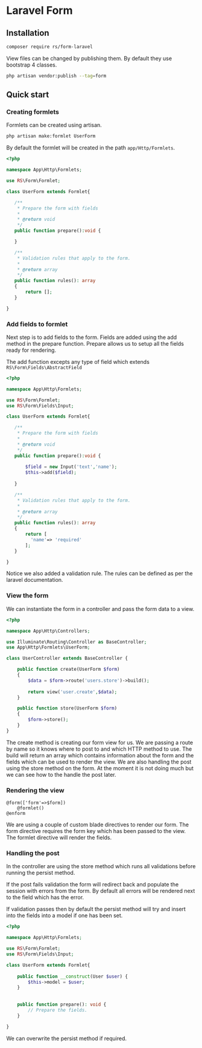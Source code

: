 # Laravel Form

## Installation

```sh
composer require rs/form-laravel
```

View files can be changed by publishing them. By default they use bootstrap 4 classes.

```bash
php artisan vendor:publish --tag=form
```

## Quick start

### Creating formlets

Formlets can be created using artisan.

```sh
php artisan make:formlet UserForm
```

By default the formlet will be created in the path `app/Http/Formlets`.

```php
<?php

namespace App\Http\Formlets;

use RS\Form\Formlet;

class UserForm extends Formlet{

   /**
    * Prepare the form with fields
    *
    * @return void
    */
   public function prepare():void {

   }

   /**
    * Validation rules that apply to the form.
    *
    * @return array
    */
   public function rules(): array
   {
       return [];
   }

}

```

### Add fields to formlet

Next step is to add fields to the form. Fields are added using the add method in the prepare function. Prepare allows us to setup all the fields ready for rendering.

The add function excepts any type of field which extends `RS\Form\Fields\AbstractField`

```php
<?php

namespace App\Http\Formlets;

use RS\Form\Formlet;
use RS\Form\Fields\Input;

class UserForm extends Formlet{

   /**
    * Prepare the form with fields
    *
    * @return void
    */
   public function prepare():void {
        
       $field = new Input('text','name');
       $this->add($field); 
        
   }

   /**
    * Validation rules that apply to the form.
    *
    * @return array
    */
   public function rules(): array
   {
       return [
         'name'=> 'required'
       ]; 
   }

}

```

Notice we also added a validation rule. The rules can be defined as per the laravel documentation.

### View the form

We can instantiate the form in a controller and pass the form data to a view.

```php
<?php

namespace App\Http\Controllers;

use Illuminate\Routing\Controller as BaseController;
use App\Http\Formlets\UserForm;

class UserController extends BaseController {

    public function create(UserForm $form)
    {
        $data = $form->route('users.store')->build();
        
        return view('user.create',$data);
    }

    public function store(UserForm $form)
    {
        $form->store();
    }
}

```

The create method is creating our form view for us. We are passing a route by name so it knows where to post to and which HTTP method to use. The build will return an array which contains information about the form and the fields which can be used to render the view. We are also handling the post using the store method on the form. At the moment it is not doing much but we can see how to the handle the post later.

### Rendering the view

```blade
@form(['form'=>$form])
    @formlet()
@enform

```
We are using a couple of custom blade directives to render our form. The form directive requires the form key which has been passed to the view. The formlet directive will render the fields.

### Handling the post

In the controller are using the store method which runs all validations before running the persist method.

If the post fails validation the form will redirect back and populate the session with errors from the form. By default all errors will be rendered next to the field which has the error.

If validation passes then by default the persist method will try and insert into the fields into a model if one has been set. 

```php
<?php

namespace App\Http\Formlets;

use RS\Form\Formlet;
use RS\Form\Fields\Input;

class UserForm extends Formlet{
    
    public function __construct(User $user) {
        $this->model = $user;
    }
    
    
    public function prepare(): void {
        // Prepare the fields.
    }

}

```

We can overwrite the persist method if required.